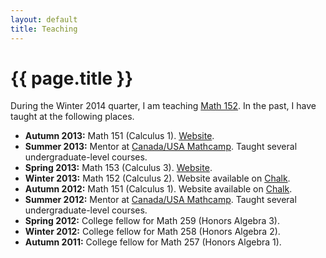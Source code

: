 ```yaml
---
layout: default
title: Teaching
---
```


# {{ page.title }}

During the Winter 2014 quarter, I am teaching [Math 152](152win14/). In the past, I have taught at the following places.

* **Autumn 2013:** Math 151 (Calculus 1). [Website](151aut13/).
* **Summer 2013:** Mentor at [Canada/USA Mathcamp](http://www.mathcamp.org). Taught several undergraduate-level courses.
* **Spring 2013:** Math 153 (Calculus 3). [Website](153spr13/).
* **Winter 2013:** Math 152 (Calculus 2). Website available on [Chalk](http://chalk.uchicago.edu).
* **Autumn 2012:** Math 151 (Calculus 1). Website available on [Chalk](http://chalk.uchicago.edu).
* **Summer 2012:** Mentor at [Canada/USA Mathcamp](http://www.mathcamp.org). Taught several undergraduate-level courses.
* **Spring 2012:** College fellow for Math 259 (Honors Algebra 3).
* **Winter 2012:** College fellow for Math 258 (Honors Algebra 2).
* **Autumn 2011:** College fellow for Math 257 (Honors Algebra 1).

